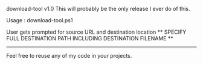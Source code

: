 download-tool v1.0
This will probably be the only release I ever do of this.

Usage :
download-tool.ps1

User gets prompted for source URL and destination location ** SPECIFY FULL DESTINATION PATH INCLUDING DESTINATION FILENAME **

----
Feel free to reuse any of my code in your projects.
